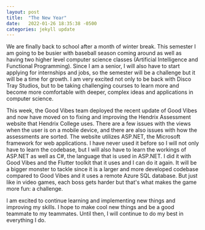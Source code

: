```yaml
---
layout: post
title:  "The New Year"
date:   2022-01-26 18:35:38 -0500
categories: jekyll update
---
```


We are finally back to school after a month of winter break. This semester I am going to be busier with baseball season coming around as well as having two higher level computer science classes (Artificial Intelligence and Functional Programming). Since I am a senior, I will also have to start applying for internships and jobs, so the semester will be a challenge but it will be a time for growth. I am very excited not only to be back with Disco Tray Studios, but to be taking challenging courses to learn more and become more comfortable with deeper, complex ideas and applications in computer science. 

This week, the Good Vibes team deployed the recent update of Good Vibes and now have moved on to fixing and improving the Hendrix Assessment website that Hendrix College uses. There are a few issues with the views when the user is on a mobile device, and there are also issues with how the assessments are sorted. The website utilizes ASP.NET, the Microsoft framework for web applications. I have never used it before so I will not only have to learn the codebase, but I will also have to learn the workings of ASP.NET as well as C#, the language that is used in ASP.NET. I did it with Good Vibes and the Flutter toolkit that it uses and I can do it again. It will be a bigger monster to tackle since it is a larger and more developed codebase compared to Good Vibes and it uses a remote Azure SQL database. But just like in video games, each boss gets harder but that's what makes the game more fun: a challenge.

I am excited to continue learning and implementing new things and improving my skills. I hope to make cool new things and be a good teammate to my teammates. Until then, I will continue to do my best in everything I do.